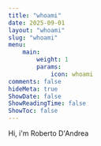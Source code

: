 ```yaml
---
title: "whoami"
date: 2025-09-01
layout: "whoami"
slug: "whoami"
menu:
    main:
        weight: 1
        params: 
            icon: whoami 
comments: false
hideMeta: true
ShowDate: false
ShowReadingTime: false
ShowToc: false
---
```


Hi, i'm Roberto D'Andrea
